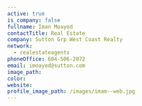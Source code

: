 ```yaml
---
active: true
is_company: false
fullname: Iman Moayed
contactTitle: Real Estate
company: Sutton Grp West Coast Realty
network:
  - realestateagents
phoneOffice: 604-506-2072
email: imoayed@sutton.com
image_path:
color:
website:
profile_image_path: /images/imam--web.jpg
---
```



